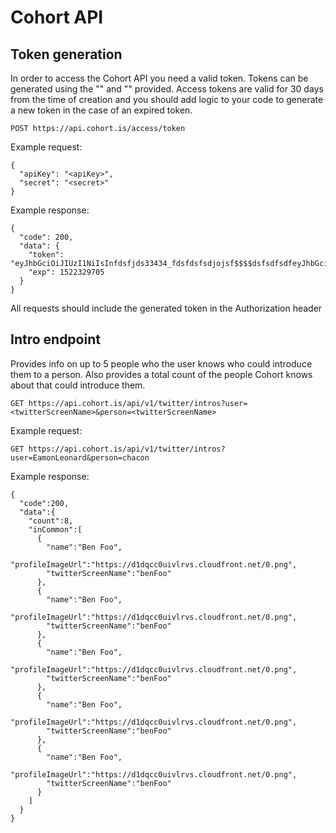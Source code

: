 # Cohort API

## Token generation

In order to access the Cohort API you need a valid token. Tokens can be generated using the "<apiKey>" and "<secret>" provided. Access tokens are valid for 30 days from the time of creation and you should add logic to your code to generate a new token in the case of an expired token.

    POST https://api.cohort.is/access/token

Example request:

    {
      "apiKey": "<apiKey>",
      "secret": "<secret>"
    }

Example response:

    {
      "code": 200,
      "data": {
        "token": "eyJhbGciOiJIUzI1NiIsInfdsfjds33434_fdsfdsfsdjojsf$$$$dsfsdfsdfeyJhbGciOiJIUzI1NiIsInR5cCI6IkpXVCJ9.eyJkYXRhIjoiSjd5aU1hMkU2NFo3RmhVelNBVzlsejJSbjk1MiIsImlhdCI6MTUxOTczNzcwNSwiZXhwIjoxNTIyMzI5",
        "exp": 1522329705
      }
    }

All requests should include the generated token in the Authorization header

## Intro endpoint

Provides info on up to 5 people who the user knows who could introduce them to a person. Also provides a total count of the people Cohort knows about that could introduce them.

    GET https://api.cohort.is/api/v1/twitter/intros?user=<twitterScreenName>&person=<twitterScreenName>

Example request:

    GET https://api.cohort.is/api/v1/twitter/intros?user=EamonLeonard&person=chacon

Example response:

    {
      "code":200,
      "data":{
        "count":8,
        "inCommon":[
          {
            "name":"Ben Foo",
            "profileImageUrl":"https://d1dqcc0uivlrvs.cloudfront.net/0.png",
            "twitterScreenName":"benFoo"
          },
          {
            "name":"Ben Foo",
            "profileImageUrl":"https://d1dqcc0uivlrvs.cloudfront.net/0.png",
            "twitterScreenName":"benFoo"
          },
          {
            "name":"Ben Foo",
            "profileImageUrl":"https://d1dqcc0uivlrvs.cloudfront.net/0.png",
            "twitterScreenName":"benFoo"
          },
          {
            "name":"Ben Foo",
            "profileImageUrl":"https://d1dqcc0uivlrvs.cloudfront.net/0.png",
            "twitterScreenName":"benFoo"
          },
          {
            "name":"Ben Foo",
            "profileImageUrl":"https://d1dqcc0uivlrvs.cloudfront.net/0.png",
            "twitterScreenName":"benFoo"
          }
        ]
      }
    }
